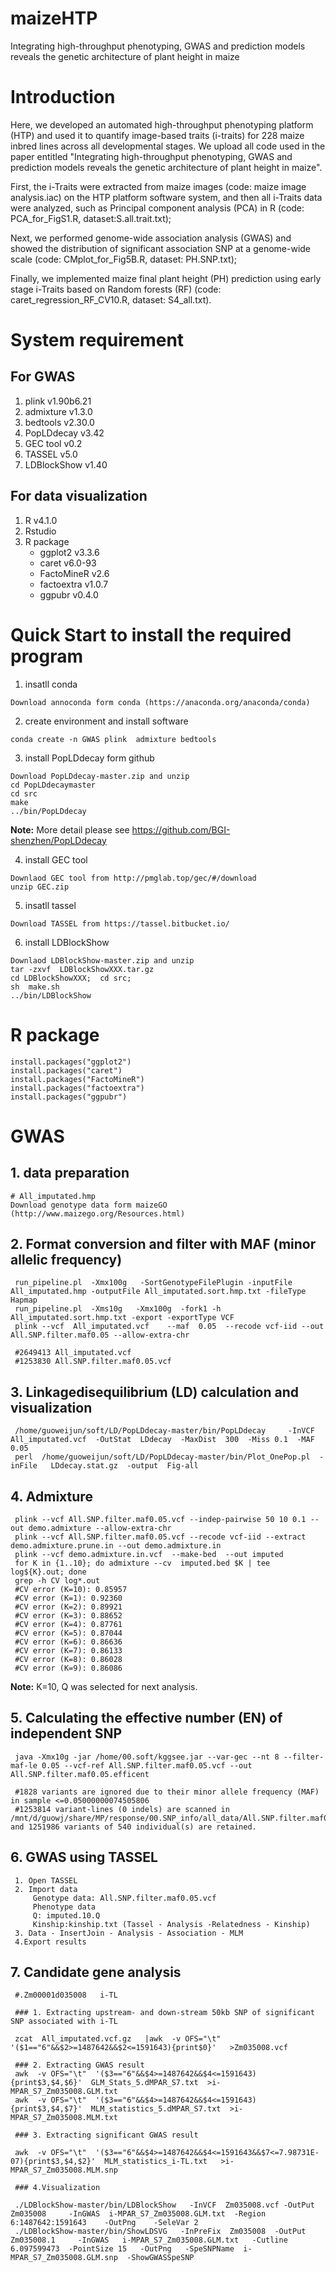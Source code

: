# maizeHTP
Integrating high-throughput phenotyping, GWAS and prediction models reveals the genetic architecture of plant height in maize

# Introduction
Here, we developed an automated high-throughput phenotyping platform (HTP) and used it to quantify image-based traits (i-traits) for 228 maize inbred lines across all developmental stages. We upload all code used in the paper entitled "Integrating high-throughput phenotyping, GWAS and prediction models reveals the genetic architecture of plant height in maize".

First, the i-Traits were extracted from maize images (code: maize image analysis.iac) on the HTP platform software system, and then all i-Traits data were analyzed, such as Principal component analysis (PCA) in R (code: PCA_for_FigS1.R, dataset:S.all.trait.txt);

Next, we performed genome-wide association analysis (GWAS) and showed the distribution of significant association SNP at a genome-wide scale (code: CMplot_for_Fig5B.R, dataset: PH.SNP.txt);

Finally, we implemented maize final plant height (PH) prediction using early stage i-Traits based on Random forests (RF) (code: caret_regression_RF_CV10.R, dataset: S4_all.txt).

# System requirement
## For GWAS

  1. plink v1.90b6.21   
  2. admixture v1.3.0   
  3. bedtools v2.30.0  
  4. PopLDdecay v3.42
  5. GEC tool v0.2  
  6. TASSEL v5.0
  7. LDBlockShow v1.40

## For data visualization

  1. R v4.1.0  
  2. Rstudio   
  3. R package  
      * ggplot2 v3.3.6  
      * caret v6.0-93  
      * FactoMineR v2.6   
      * factoextra v1.0.7  
      * ggpubr v0.4.0
      


# Quick Start to install the required program
  1. insatll conda  
  
    Download annoconda form conda (https://anaconda.org/anaconda/conda)  
      
  2. create environment and install software  
     
    conda create -n GWAS plink  admixture bedtools   
     
  3. install PopLDdecay form github  
    
    Download PopLDdecay-master.zip and unzip 
    cd PopLDdecaymaster 
    cd src  
    make  
    ../bin/PopLDdecay
    
   **Note:** More detail please see https://github.com/BGI-shenzhen/PopLDdecay
   
  4. install GEC tool 
     
    Downlaod GEC tool from http://pmglab.top/gec/#/download  
    unzip GEC.zip  
  
  5. insatll tassel  
     
    Download TASSEL from https://tassel.bitbucket.io/  
  
  6. install LDBlockShow
  
    Downlaod LDBlockShow-master.zip and unzip  
    tar -zxvf  LDBlockShowXXX.tar.gz  
    cd LDBlockShowXXX;  cd src;  
    sh  make.sh                         
    ../bin/LDBlockShow  
 
  # R package
    install.packages("ggplot2")
    install.packages("caret") 
    install.packages("FactoMineR")
    install.packages("factoextra")  
    install.packages("ggpubr")  
    
# GWAS
## 1. data preparation  
    # All_imputated.hmp
    Download genotype data form maizeGO (http://www.maizego.org/Resources.html)  
    
## 2. Format conversion and filter with MAF (minor allelic frequency)
     
     run_pipeline.pl  -Xmx100g   -SortGenotypeFilePlugin -inputFile All_imputated.hmp -outputFile All_imputated.sort.hmp.txt -fileType Hapmap  
     run_pipeline.pl  -Xms10g   -Xmx100g  -fork1 -h   All_imputated.sort.hmp.txt -export -exportType VCF  
     plink --vcf  All_imputated.vcf    --maf  0.05  --recode vcf-iid --out  All.SNP.filter.maf0.05 --allow-extra-chr  
     
     #2649413 All_imputated.vcf
     #1253830 All.SNP.filter.maf0.05.vcf

          
## 3. Linkagedisequilibrium (LD) calculation and visualization
     
     /home/guoweijun/soft/LD/PopLDdecay-master/bin/PopLDdecay     -InVCF   All_imputated.vcf  -OutStat  LDdecay  -MaxDist  300  -Miss 0.1  -MAF 0.05  
     perl  /home/guoweijun/soft/LD/PopLDdecay-master/bin/Plot_OnePop.pl  -inFile   LDdecay.stat.gz  -output  Fig-all  

## 4. Admixture

     plink --vcf All.SNP.filter.maf0.05.vcf --indep-pairwise 50 10 0.1 --out demo.admixture --allow-extra-chr  
     plink --vcf All.SNP.filter.maf0.05.vcf --recode vcf-iid --extract demo.admixture.prune.in --out demo.admixture.in  
     plink --vcf demo.admixture.in.vcf  --make-bed  --out imputed  
     for K in {1..10}; do admixture --cv  imputed.bed $K | tee log${K}.out; done  
     grep -h CV log*.out  
     #CV error (K=10): 0.85957  
     #CV error (K=1): 0.92360  
     #CV error (K=2): 0.89921  
     #CV error (K=3): 0.88652  
     #CV error (K=4): 0.87761  
     #CV error (K=5): 0.87044  
     #CV error (K=6): 0.86636  
     #CV error (K=7): 0.86133  
     #CV error (K=8): 0.86028  
     #CV error (K=9): 0.86086  

   **Note:** K=10, Q was selected for next analysis.


## 5. Calculating the effective number (EN) of independent SNP

     java -Xmx10g -jar /home/00.soft/kggsee.jar --var-gec --nt 8 --filter-maf-le 0.05 --vcf-ref All.SNP.filter.maf0.05.vcf --out All.SNP.filter.maf0.05.efficent    

     #1828 variants are ignored due to their minor allele frequency (MAF) in sample <=0.05000000074505806
     #1253814 variant-lines (0 indels) are scanned in /mnt/d/guowj/share/MP/response/00.SNP_info/all_data/All.SNP.filter.maf0.05.vcf; and 1251986 variants of 540 individual(s) are retained.

## 6. GWAS using TASSEL
   
     1. Open TASSEL  
     2. Import data  
         Genotype data: All.SNP.filter.maf0.05.vcf  
         Phenotype data  
         Q: imputed.10.Q 
         Kinship:kinship.txt (Tassel - Analysis -Relatedness - Kinship)  
     3. Data - InsertJoin - Analysis - Association - MLM  
     4.Export results  

## 7. Candidate gene analysis

     #.Zm00001d035008	i-TL

     ### 1. Extracting upstream- and down-stream 50kb SNP of significant SNP associated with i-TL  

     zcat  All_imputated.vcf.gz   |awk  -v OFS="\t"  '($1=="6"&&$2>=1487642&&$2<=1591643){print$0}'   >Zm035008.vcf  

     ### 2. Extracting GWAS result  
     awk  -v OFS="\t"  '($3=="6"&&$4>=1487642&&$4<=1591643){print$3,$4,$6}'  GLM_Stats_5.dMPAR_S7.txt  >i-MPAR_S7_Zm035008.GLM.txt  
     awk  -v OFS="\t"  '($3=="6"&&$4>=1487642&&$4<=1591643){print$3,$4,$7}'  MLM_statistics_5.dMPAR_S7.txt  >i-MPAR_S7_Zm035008.MLM.txt  

     ### 3. Extracting significant GWAS result
     
     awk  -v OFS="\t"  '($3=="6"&&$4>=1487642&&$4<=1591643&&$7<=7.98731E-07){print$3,$4,$2}'  MLM_statistics_i-TL.txt   >i-MPAR_S7_Zm035008.MLM.snp  
     
     ### 4.Visualization
     
     ./LDBlockShow-master/bin/LDBlockShow   -InVCF  Zm035008.vcf -OutPut  Zm035008     -InGWAS  i-MPAR_S7_Zm035008.GLM.txt  -Region   6:1487642:1591643    -OutPng    -SeleVar 2  
     ./LDBlockShow-master/bin/ShowLDSVG   -InPreFix  Zm035008  -OutPut   Zm035008.1     -InGWAS   i-MPAR_S7_Zm035008.GLM.txt   -Cutline  6.097599473  -PointSize 15   -OutPng   -SpeSNPName  i-MPAR_S7_Zm035008.GLM.snp  -ShowGWASSpeSNP  

     
    
